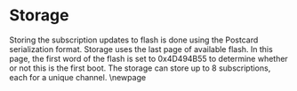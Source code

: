 # Storage
Storing the subscription updates to flash is done using the Postcard 
serialization format. Storage uses the last page of available flash. In this
page, the first word of the flash is set to 0x4D494B55 to determine whether or 
not this is the first boot. The storage can store up to 8 subscriptions, each
for a unique channel.
\newpage
